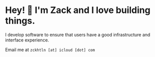 # Hey! 👋 I'm Zack and I love building things.

I develop software to ensure that users have a good infrastructure and interface experience.

Email me at `zckhtln [at] icloud [dot] com`
